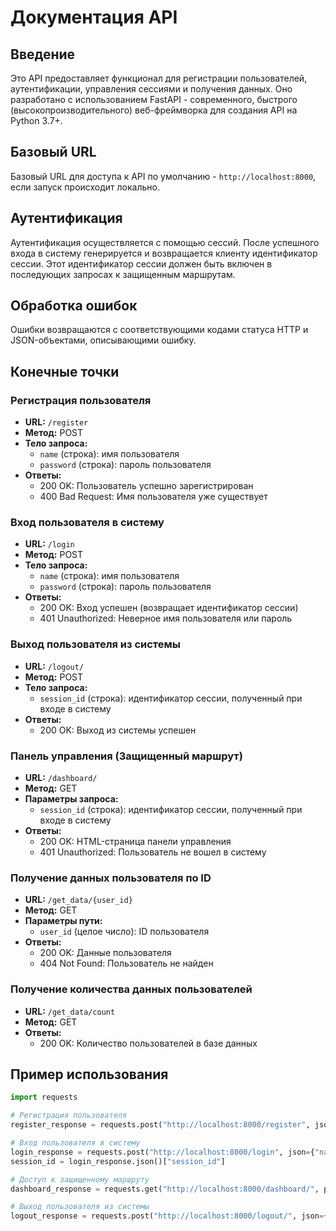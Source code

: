 # Документация API

## Введение
Это API предоставляет функционал для регистрации пользователей, аутентификации, управления сессиями и получения данных. Оно разработано с использованием FastAPI - современного, быстрого (высокопроизводительного) веб-фреймворка для создания API на Python 3.7+.

## Базовый URL
Базовый URL для доступа к API по умолчанию - `http://localhost:8000`, если запуск происходит локально.

## Аутентификация
Аутентификация осуществляется с помощью сессий. После успешного входа в систему генерируется и возвращается клиенту идентификатор сессии. Этот идентификатор сессии должен быть включен в последующих запросах к защищенным маршрутам.

## Обработка ошибок
Ошибки возвращаются с соответствующими кодами статуса HTTP и JSON-объектами, описывающими ошибку.

## Конечные точки

### Регистрация пользователя
- **URL:** `/register`
- **Метод:** POST
- **Тело запроса:**
  - `name` (строка): имя пользователя
  - `password` (строка): пароль пользователя
- **Ответы:**
  - 200 OK: Пользователь успешно зарегистрирован
  - 400 Bad Request: Имя пользователя уже существует

### Вход пользователя в систему
- **URL:** `/login`
- **Метод:** POST
- **Тело запроса:**
  - `name` (строка): имя пользователя
  - `password` (строка): пароль пользователя
- **Ответы:**
  - 200 OK: Вход успешен (возвращает идентификатор сессии)
  - 401 Unauthorized: Неверное имя пользователя или пароль

### Выход пользователя из системы
- **URL:** `/logout/`
- **Метод:** POST
- **Тело запроса:**
  - `session_id` (строка): идентификатор сессии, полученный при входе в систему
- **Ответы:**
  - 200 OK: Выход из системы успешен

### Панель управления (Защищенный маршрут)
- **URL:** `/dashboard/`
- **Метод:** GET
- **Параметры запроса:**
  - `session_id` (строка): идентификатор сессии, полученный при входе в систему
- **Ответы:**
  - 200 OK: HTML-страница панели управления
  - 401 Unauthorized: Пользователь не вошел в систему

### Получение данных пользователя по ID
- **URL:** `/get_data/{user_id}`
- **Метод:** GET
- **Параметры пути:**
  - `user_id` (целое число): ID пользователя
- **Ответы:**
  - 200 OK: Данные пользователя
  - 404 Not Found: Пользователь не найден

### Получение количества данных пользователей
- **URL:** `/get_data/count`
- **Метод:** GET
- **Ответы:**
  - 200 OK: Количество пользователей в базе данных

## Пример использования
```python
import requests

# Регистрация пользователя
register_response = requests.post("http://localhost:8000/register", json={"name": "username", "password": "password"})

# Вход пользователя в систему
login_response = requests.post("http://localhost:8000/login", json={"name": "username", "password": "password"})
session_id = login_response.json()["session_id"]

# Доступ к защищенному маршруту
dashboard_response = requests.get("http://localhost:8000/dashboard/", params={"session_id": session_id})

# Выход пользователя из системы
logout_response = requests.post("http://localhost:8000/logout/", json={"session_id": session_id})

